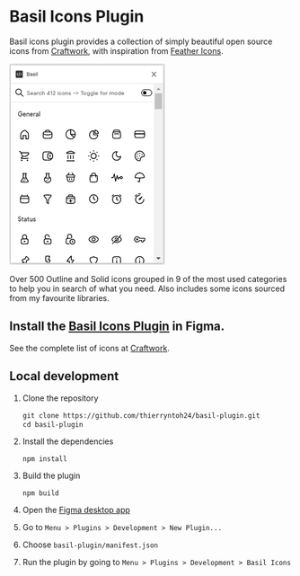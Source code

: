 # Basil Icons Plugin

Basil icons plugin provides a collection of simply beautiful open source icons from [Craftwork](https://craftwork.desisgn), with inspiration from [Feather Icons](https://feathericons.com).

![Cover](./src/Screenshot.png)

Over 500 Outline and Solid icons grouped in 9 of the most used categories to help you in search of what you need. Also includes some icons sourced from my favourite libraries.

## Install the [Basil Icons Plugin](https://www.figma.com/community/plugin/1047665302404244638) in Figma.

See the complete list of icons at [Craftwork](https://craftwork.design/downloads/basil).

## Local development

1. Clone the repository

   ```shell
   git clone https://github.com/thierryntoh24/basil-plugin.git
   cd basil-plugin
   ```

2. Install the dependencies

   ```c
   npm install
   ```

3. Build the plugin

   ```
   npm build
   ```

4. Open the [Figma desktop app](https://www.figma.com/downloads/)

5. Go to `Menu > Plugins > Development > New Plugin...`

6. Choose `basil-plugin/manifest.json`

7. Run the plugin by going to `Menu > Plugins > Development > Basil Icons`
